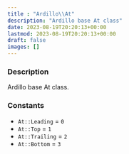 ```yaml
---
title : "Ardillo\\At"
description: "Ardillo base At class"
date: 2023-08-19T20:20:13+00:00
lastmod: 2023-08-19T20:20:13+00:00
draft: false
images: []
---
```

### Description

Ardillo base At class.

### Constants

 * `At::Leading` = `0`
 * `At::Top` = `1`
 * `At::Trailing` = `2`
 * `At::Bottom` = `3`
